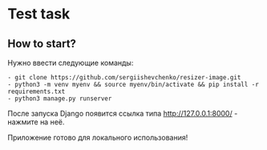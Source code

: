 # Test task

## How to start?
Нужно ввести следующие команды:
```
- git clone https://github.com/sergiishevchenko/resizer-image.git
- python3 -m venv myenv && source myenv/bin/activate && pip install -r requirements.txt
- python3 manage.py runserver

```
После запуска Django появится ссылка типа http://127.0.0.1:8000/ - нажмите на неё.

Приложение готово для локального использования!